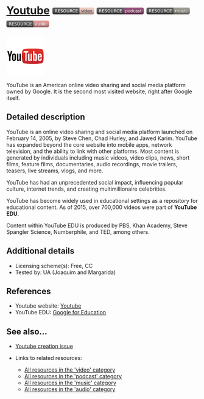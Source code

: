 # [Youtube](https://youtube.com/ )  [<img src="images/resource-video.png" align="bottom">](https://github.com/e-CLOSE/Toolbox/issues?q=label%3A02_RESOURCE+label%3Avideo) [<img src="images/resource-podcast.png" align="bottom">](https://github.com/e-CLOSE/Toolbox/issues?q=label%3A02_RESOURCE+label%3Apodcast) [<img src="images/resource-music.png" align="bottom">](https://github.com/e-CLOSE/Toolbox/issues?q=label%3A02_RESOURCE+label%3Amusic) [<img src="images/resource-audio.png" align="bottom">](https://github.com/e-CLOSE/Toolbox/issues?q=label%3A02_RESOURCE+label%3Aaudio)

[<img src="images/YouTube.png" align="bottom" height="100" alt="YouTube Logo">](https://youtube.com/ )

YouTube is an American online video sharing and social media platform owned by Google. It is the second most visited website, right after Google itself.


## Detailed description

YouTube is an online video sharing and social media platform launched on February 14, 2005, by Steve Chen, Chad Hurley, and Jawed Karim. YouTube has expanded beyond the core website into mobile apps, network television, and the ability to link with other platforms. Most content is generated by individuals including music videos, video clips, news, short films, feature films, documentaries, audio recordings, movie trailers, teasers, live streams, vlogs, and more.

YouTube has had an unprecedented social impact, influencing popular culture, internet trends, and creating multimillionaire celebrities.

YouTube has become widely used in educational settings as a repository for educational content. As of 2015, over 700,000 videos were part of **YouTube EDU**.

Content within YouTube EDU is produced by PBS, Khan Academy, Steve Spangler Science, Numberphile, and TED, among others.



## Additional details

- Licensing scheme(s): Free, CC
- Tested by: UA (Joaquim and Margarida)


## References

- Youtube website: [Youtube](https://youtube.com/ )
- YouTube EDU: [Google for Education](https://www.youtube.com/channel/UCt84aUC9OG6di8kSdKzEHTQ)


## See also...

- [Youtube creation issue](https://github.com/e-CLOSE/Toolbox/issues/177)
- Links to related resources:

  - [All resources in the 'video' category](https://github.com/e-CLOSE/Toolbox/issues?q=label%3A02_RESOURCE+label%3Avideo)
  - [All resources in the 'podcast' category](https://github.com/e-CLOSE/Toolbox/issues?q=label%3A02_RESOURCE+label%3Apodcast)
  - [All resources in the 'music' category](https://github.com/e-CLOSE/Toolbox/issues?q=label%3A02_RESOURCE+label%3Amusic)
  - [All resources in the 'audio' category](https://github.com/e-CLOSE/Toolbox/issues?q=label%3A02_RESOURCE+label%3Aaudio)
